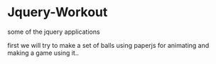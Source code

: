 # Jquery-Workout
some of the jquery applications

first we will try to make a set of balls using paperjs for animating and making a game using it..
